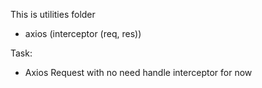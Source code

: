 This is utilities folder

- axios (interceptor (req, res))

Task:

- Axios Request with no need handle interceptor for now
